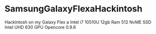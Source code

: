 # SamsungGalaxyFlexaHackintosh
Hackintosh on my Galaxy Flex a
Intel i7 10510U
12gb Ram
512 NvME SSD
Intel UHD 630 GPU
Opencore 0.9.6
